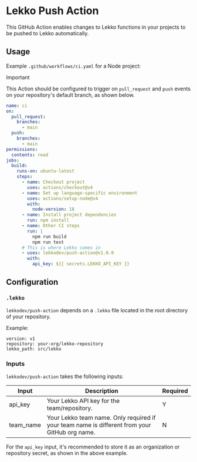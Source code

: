 # Lekko Push Action

This GitHub Action enables changes to Lekko functions in your projects to be pushed to Lekko automatically.

## Usage

Example `.github/workflows/ci.yaml` for a Node project:

> [!IMPORTANT]
> This Action should be configured to trigger on `pull_request` and `push` events on your repository's default branch, as shown below.

```yaml
name: ci
on:
  pull_request:
    branches:
      - main
  push:
    branches:
      - main
permissions:
  contents: read
jobs:
  build:
    runs-on: ubuntu-latest
    steps:
      - name: Checkout project
        uses: actions/checkout@v4
      - name: Set up language-specific environment
        uses: actions/setup-node@v4
        with:
          node-version: 18
      - name: Install project dependencies
        run: npm install
      - name: Other CI steps
        run: |
          npm run build
          npm run test
      # This is where Lekko comes in
      - uses: lekkodev/push-action@v1.0.0
        with:
          api_key: ${{ secrets.LEKKO_API_KEY }}
```

## Configuration

### `.lekko`

`lekkodev/push-action` depends on a `.lekko` file located in the root directory of your repository.

Example:

```
version: v1
repository: your-org/lekko-repository
lekko_path: src/lekko
```

### Inputs

`lekkodev/push-action` takes the following inputs:

| Input     | Description                                                                                   | Required |
| --------- | --------------------------------------------------------------------------------------------- | -------- |
| api_key   | Your Lekko API key for the team/repository.                                                   | Y        |
| team_name | Your Lekko team name. Only required if your team name is different from your GitHub org name. | N        |

For the `api_key` input, it's recommended to store it as an organization or repository secret, as shown in the above example.
